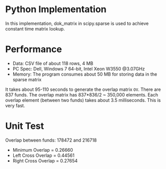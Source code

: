 Python Implementation
=======

In this implementation, dok_matrix in scipy.sparse is used to achieve constant time matrix lookup.

# Performance

* Data: CSV file of about 118 rows, 4 MB
* PC Spec: Dell, Windows 7 64-bit, Intel Xeon W3550 @3.07GHz
* Memory: The program consumes about 50 MB for storing data in the sparse matrix

It takes about 95-110 seconds to generate the overlap matrix `OV`.
There are 837 funds. The overlap matrix has 837*836/2 ~ 350,000 elements.
Each overlap element (between two funds) takes about 3.5 milliseconds. This is very fast.

# Unit Test

Overlap between funds: 178472 and 216718

* Minimum Overlap = 0.26660
* Left Cross Overlap = 0.44561 
* Right Cross Overlap = 0.27654



